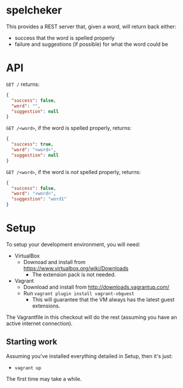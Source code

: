 # spelcheker #

This provides a REST server that, given a word, will return back either:
* success that the word is spelled properly
* failure and suggestions (if possible) for what the word could be

# API #

```GET /``` returns:
```JSON
{
  "success": false,
  "word": "",
  "suggestion": null
}
```

```GET /<word>```, if the word is spelled properly, returns:
```JSON
{
  "success": true,
  "word": "<word>",
  "suggestion": null
}
```

```GET /<word>```, if the word is *not* spelled properly, returns:
```JSON
{
  "success": false,
  "word": "<word>",
  "suggestion": "word1"
}
```

# Setup #

To setup your development environment, you will need:
* VirtualBox
   * Downoad and install from https://www.virtualbox.org/wiki/Downloads
      * The extension pack is not needed.
* Vagrant
   * Download and install from http://downloads.vagrantup.com/
   * Run ```vagrant plugin install vagrant-vbguest```
      * This will guarantee that the VM always has the latest guest extensions.

The Vagrantfile in this checkout will do the rest (assuming you have an active
internet connection).

## Starting work ##

Assuming you've installed everything detailed in Setup, then it's just:
* ```vagrant up```

The first time may take a while.
